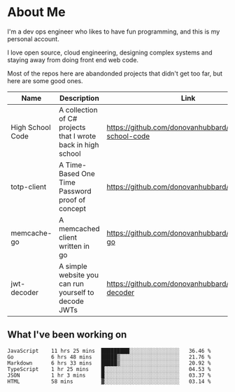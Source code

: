 # About Me

I'm a dev ops engineer who likes to have fun programming, and this is my personal account.

I love open source, cloud engineering, designing complex systems and staying away from doing front end web code.

Most of the repos here are abandonded projects that didn't get too far, but here are some good ones.

| Name       | Description           | Link  |
| ------------- |-------------| -----|
| High School Code | A collection of C# projects that I wrote back in high school | https://github.com/donovanhubbard/high-school-code |
| totp-client | A Time-Based One Time Password proof of concept | https://github.com/donovanhubbard/totp-client |
| memcache-go | A memcached client written in go | https://github.com/donovanhubbard/memcache-go |
| jwt-decoder | A simple website you can run yourself to decode JWTs | https://github.com/donovanhubbard/jwt-decoder |


## What I've been working on

<!--START_SECTION:waka-->

```text
JavaScript    11 hrs 25 mins  █████████░░░░░░░░░░░░░░░░   36.46 %
Go            6 hrs 48 mins   █████▒░░░░░░░░░░░░░░░░░░░   21.76 %
Markdown      6 hrs 33 mins   █████▒░░░░░░░░░░░░░░░░░░░   20.92 %
TypeScript    1 hr 25 mins    █░░░░░░░░░░░░░░░░░░░░░░░░   04.53 %
JSON          1 hr 3 mins     █░░░░░░░░░░░░░░░░░░░░░░░░   03.37 %
HTML          58 mins         ▓░░░░░░░░░░░░░░░░░░░░░░░░   03.14 %
```

<!--END_SECTION:waka-->
